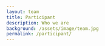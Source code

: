 ```yaml
---
layout: team
title: Participant
description: Who we are
background: /assets/image/team.jpg
permalink: /participant/
---
```

